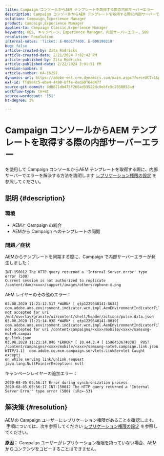 ```yaml
---
title: Campaign コンソールからAEM テンプレートを取得する際の内部サーバーエラー
description: Campaign コンソールからAEM テンプレートを取得する際に内部サーバーで発生するエラーを解決する方法を説明します
solution: Campaign,Experience Manager
product: Campaign,Experience Manager
applies-to: Campaign Classic,Experience Manager
keywords: KCS, キャンペーン，Experience Manager，内部サーバーエラー，500
resolution: Resolution
internal-notes: 'Ticket: E-000177400, E-000190218'
bug: false
article-created-by: Zita Rodricks
article-created-date: 2/21/2024 7:02:42 PM
article-published-by: Zita Rodricks
article-published-date: 2/22/2024 3:01:51 PM
version-number: 8
article-number: KA-16297
dynamics-url: https://adobe-ent.crm.dynamics.com/main.aspx?forceUCI=1&pagetype=entityrecord&etn=knowledgearticle&id=ad394ac8-ebd0-ee11-9079-6045bd006268
exl-id: ffd904c5-ebe4-4490-bffe-deda0f64d47f
source-git-commit: 4d8871db475f268ad53522dc9ebfc5c2850853ad
workflow-type: tm+mt
source-wordcount: '151'
ht-degree: 3%

---
```


# Campaign コンソールからAEM テンプレートを取得する際の内部サーバーエラー


を使用して Campaign コンソールからAEM テンプレートを取得する際に、内部サーバーでエラーを解決する方法を説明します [レプリケーション権限の設定](https://experienceleague.adobe.com/docs/experience-manager-65/administering/security/security.html?lang=en#setting-replication-privileges) を参照してください。

## 説明 {#description}


### <b>環境</b>

- AEMと Campaign の統合
- AEMから Campaign へのテンプレートの同期


### <b>問題／症状</b>

AEMからテンプレートを同期する際に、Campaign で内部サーバーエラーが発生しました：


```
INT-150012 The HTTP query returned a 'Internal Server error' type error (500)
Current session is not authorized to replicate /content/dam/<xxx>/support/images/others/ophone-x.png
```


AEM レイヤーのその他のエラー：


```
03.08.2020 11:21:12.517 *WARN* [ qtp1229648141-8634]  com.adobe.ams.environment.indicator.wcm.impl.AemEnvironmentIndicatorFilter not accepted for uri /mnt/overlay/granite/ui/content/shell/header/actions/pulse.data.json
03.08.2020 11:21:14.038 *WARN* [ qtp1229648141-8819]  com.adobe.ams.environment.indicator.wcm.impl.AemEnvironmentIndicatorFilter not accepted for uri /content/campaigns/<xxx>/mobile/<xxx>/samsung-note9.campai
gn.link.json
03.08.2020 11:21:14.046 *ERROR* [ 10.44.3.4 [ 1596453674038]  POST /content/campaigns/<xxx>/mobile/<xxx>/samsung-note9.campaign.link.json HTTP/1.1]  com.adobe.cq.mcm.campaign.servlets.LinkServlet Caught excepti
on while serving link/unlink request
java.lang.NullPointerException: null
```


キャンペーンレイヤーの追加エラー：


```
2020-08-05 05:56:17 Error during synchronization process
2020-08-05 05:56:17 INT-150012 The HTTP query returned a 'Internal Server Error' type error (500) (iRc=-53)
```





## 解決策 {#resolution}


AEMの Campaign ユーザーにレプリケーション権限があることを確認します。  手順については、次を参照してください [レプリケーション権限の設定](https://experienceleague.adobe.com/docs/experience-manager-65/administering/security/security.html?lang=en#setting-replication-privileges) を参照してください。

<b>原因：</b>
Campaign ユーザーがレプリケーション権限を持っていない場合、AEMからコンテンツをコピーすることはできません。
